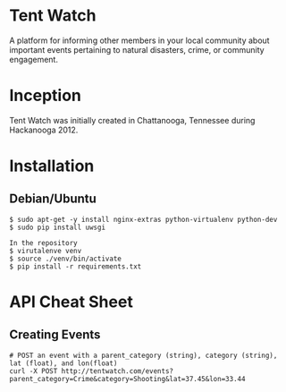 Tent Watch
==========

A platform for informing other members in your local community about important events pertaining to natural disasters, crime, or community engagement.

Inception
=========

Tent Watch was initially created in Chattanooga, Tennessee during Hackanooga 2012.


Installation
============

Debian/Ubuntu
-------------
    $ sudo apt-get -y install nginx-extras python-virtualenv python-dev
    $ sudo pip install uwsgi

    In the repository 
    $ virutalenve venv
    $ source ./venv/bin/activate
    $ pip install -r requirements.txt

API Cheat Sheet
===============

Creating Events
---------------

    # POST an event with a parent_category (string), category (string), lat (float), and lon(float)
    curl -X POST http://tentwatch.com/events?parent_category=Crime&category=Shooting&lat=37.45&lon=33.44